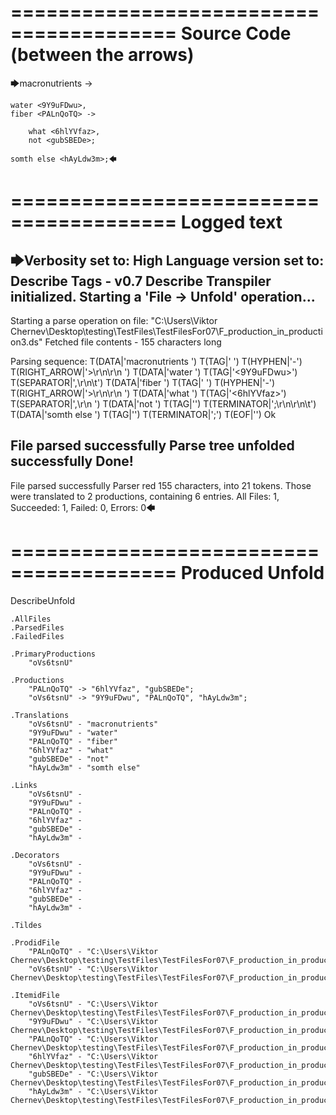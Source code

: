========================================
Source Code (between the arrows)
========================================

🡆macronutrients <oVs6tsnU> ->

    water <9Y9uFDwu>,
	fiber <PALnQoTQ> ->

        what <6hlYVfaz>,
        not <gubSBEDe>;

	somth else <hAyLdw3m>;🡄

========================================
Logged text
========================================

🡆Verbosity set to: High
Language version set to: Describe Tags - v0.7
Describe Transpiler initialized.
Starting a 'File -> Unfold' operation...
------------------------
Starting a parse operation on file: "C:\Users\Viktor Chernev\Desktop\testing\TestFiles\TestFilesFor07\F_production_in_production3.ds"
Fetched file contents - 155 characters long

Parsing sequence: T(DATA|'macronutrients ') T(TAG|'<oVs6tsnU> ') T(HYPHEN|'-') T(RIGHT_ARROW|'>\r\n\r\n    ') T(DATA|'water ') T(TAG|'<9Y9uFDwu>') T(SEPARATOR|',\r\n\t') T(DATA|'fiber ') T(TAG|'<PALnQoTQ> ') T(HYPHEN|'-') T(RIGHT_ARROW|'>\r\n\r\n        ') T(DATA|'what ') T(TAG|'<6hlYVfaz>') T(SEPARATOR|',\r\n        ') T(DATA|'not ') T(TAG|'<gubSBEDe>') T(TERMINATOR|';\r\n\r\n\t') T(DATA|'somth else ') T(TAG|'<hAyLdw3m>') T(TERMINATOR|';') T(EOF|'<EOF>') Ok

File parsed successfully
Parse tree unfolded successfully
Done!
------------------------
File parsed successfully
Parser red 155 characters, into 21 tokens.
Those were translated to 2 productions, containing 6 entries.
All Files: 1, Succeeded: 1, Failed: 0, Errors: 0🡄

========================================
Produced Unfold
========================================

DescribeUnfold

    .AllFiles
    .ParsedFiles
    .FailedFiles

    .PrimaryProductions
        "oVs6tsnU" 

    .Productions
        "PALnQoTQ" -> "6hlYVfaz", "gubSBEDe";
        "oVs6tsnU" -> "9Y9uFDwu", "PALnQoTQ", "hAyLdw3m";

    .Translations
        "oVs6tsnU" - "macronutrients"
        "9Y9uFDwu" - "water"
        "PALnQoTQ" - "fiber"
        "6hlYVfaz" - "what"
        "gubSBEDe" - "not"
        "hAyLdw3m" - "somth else"

    .Links
        "oVs6tsnU" - 
        "9Y9uFDwu" - 
        "PALnQoTQ" - 
        "6hlYVfaz" - 
        "gubSBEDe" - 
        "hAyLdw3m" - 

    .Decorators
        "oVs6tsnU" - 
        "9Y9uFDwu" - 
        "PALnQoTQ" - 
        "6hlYVfaz" - 
        "gubSBEDe" - 
        "hAyLdw3m" - 

    .Tildes

    .ProdidFile
        "PALnQoTQ" - "C:\Users\Viktor Chernev\Desktop\testing\TestFiles\TestFilesFor07\F_production_in_production3.ds"
        "oVs6tsnU" - "C:\Users\Viktor Chernev\Desktop\testing\TestFiles\TestFilesFor07\F_production_in_production3.ds"

    .ItemidFile
        "oVs6tsnU" - "C:\Users\Viktor Chernev\Desktop\testing\TestFiles\TestFilesFor07\F_production_in_production3.ds"
        "9Y9uFDwu" - "C:\Users\Viktor Chernev\Desktop\testing\TestFiles\TestFilesFor07\F_production_in_production3.ds"
        "PALnQoTQ" - "C:\Users\Viktor Chernev\Desktop\testing\TestFiles\TestFilesFor07\F_production_in_production3.ds"
        "6hlYVfaz" - "C:\Users\Viktor Chernev\Desktop\testing\TestFiles\TestFilesFor07\F_production_in_production3.ds"
        "gubSBEDe" - "C:\Users\Viktor Chernev\Desktop\testing\TestFiles\TestFilesFor07\F_production_in_production3.ds"
        "hAyLdw3m" - "C:\Users\Viktor Chernev\Desktop\testing\TestFiles\TestFilesFor07\F_production_in_production3.ds"

